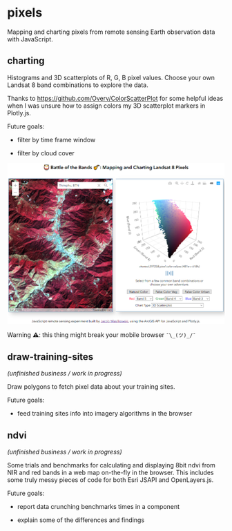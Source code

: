 # pixels

Mapping and charting pixels from remote sensing Earth observation data with JavaScript.

## charting

Histograms and 3D scatterplots of R, G, B pixel values. Choose your own Landsat 8 band combinations to explore the data.

Thanks to <https://github.com/Overv/ColorScatterPlot> for some helpful ideas when I was unsure how to assign colors my 3D scatterplot markers in Plotly.js.

Future goals:

- filter by time frame window

- filter by cloud cover

[![screenshot](https://raw.githubusercontent.com/jwasilgeo/pixels/master/charting/screenshot.png)](https://jwasilgeo.github.io/pixels/charting/)

Warning ⚠️: this thing might break your mobile browser `¯\_(ツ)_/¯`

## draw-training-sites

_(unfinished business / work in progress)_

Draw polygons to fetch pixel data about your training sites.

Future goals:

- feed training sites info into imagery algorithms in the browser

## ndvi

_(unfinished business / work in progress)_

Some trials and benchmarks for calculating and displaying 8bit ndvi from NIR and red bands in a web map on-the-fly in the browser.  This includes some truly messy pieces of code for both Esri JSAPI and OpenLayers.js.

Future goals:

- report data crunching benchmarks times in a component

- explain some of the differences and findings
